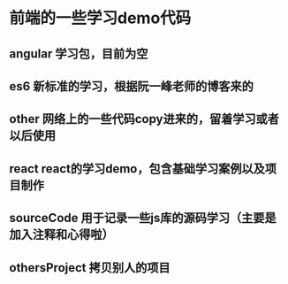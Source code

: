 # 前端的一些学习demo代码

## angular  学习包，目前为空
## es6  新标准的学习，根据阮一峰老师的博客来的
## other  网络上的一些代码copy进来的，留着学习或者以后使用
## react  react的学习demo，包含基础学习案例以及项目制作
## sourceCode  用于记录一些js库的源码学习（主要是加入注释和心得啦）
## othersProject  拷贝别人的项目
